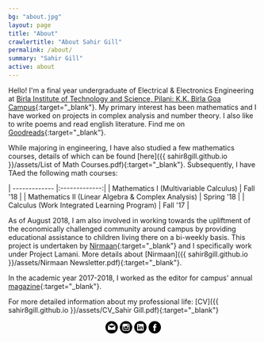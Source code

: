 ```yaml
---
bg: "about.jpg"
layout: page
title: "About"
crawlertitle: "About Sahir Gill"
permalink: /about/
summary: "Sahir Gill"
active: about
---
```


Hello! I'm a final year undergraduate of Electrical & Electronics Engineering at [Birla Institute of Technology and Science, Pilani: K.K. Birla Goa Campus](http://www.bits-pilani.ac.in/Goa/index.aspx "Institute Homepage"){:target="_blank"}. My primary interest has been mathematics and I have worked on projects in complex analysis and number theory. I also like to write poems and read english literature. Find me on [Goodreads](https://www.goodreads.com/user/show/60278331-sahir-gill "opens in new tab"){:target="_blank"}.

While majoring in engineering, I have also studied a few mathematics courses, details of which can be found [here]({{ sahir8gill.github.io }}/assets/List of Math Courses.pdf){:target="_blank"}. Subsequently, I have TAed the following math courses:

| ------------- |:-------------:|
| Mathematics I (Multivariable Calculus)      | Fall '18 |
| Mathematics II (Linear Algebra & Complex Analysis)      | Spring '18     |
| Calculus (Work Integrated Learning Program) | Fall '17      |


As of August 2018, I am also involved in working towards the upliftment of the economically challenged community around campus by providing educational assistance to children living there on a bi-weekly basis. This project is undertaken by [Nirmaan](https://www.facebook.com/goanirmaan/ "Facebook Page"){:target="_blank"} and I specifically work under Project Lamani. More details about [Nirmaan]({{ sahir8gill.github.io }}/assets/Nirmaan Newsletter.pdf){:target="_blank"}.

In the academic year 2017-2018, I worked as the editor for campus' annual [magazine](http://www.bits-pilani.ac.in/Uploads/Goa_Upload/SIZZLING_SANDS_2016-2017.pdf "Read"){:target="_blank"}.

For more detailed information about my professional life: [CV]({{ sahir8gill.github.io }}/assets/CV_Sahir Gill.pdf){:target="_blank"}

<!-- display the social media buttons in your README -->

<!--[![Foo](mail.png)](mailto:sahirgill8@gmail.com){:target="_blank"} [![Foo](insta.png)](https://www.instagram.com/sahir8gill/){:target="_blank"} [![Foo](linkin.png)](https://www.linkedin.com/in/sahir8gill){:target="_blank"} [![Foo](fb.png)](https://www.facebook.com/sahir.gill.35){:target="_blank"} -->

<div align="center">
    <a style="display:inline-block" href="mailto:sahirgill8@gmail.com"><img src="/mail.png" width="auto" title="email" alt="My Email"></a>
    <a style="display:inline-block" href="https://www.instagram.com/sahir8gill/"><img src="/insta.png" width="auto" title="Instagram" alt="My Instagram"></a>
    <a style="display:inline-block" href="https://www.linkedin.com/in/sahir8gill"><img src="/linkin.png" width="auto" title="LinkedIn" alt="My LinkedIn"></a>
    <a style="display:inline-block" href="https://www.facebook.com/sahir.gill.35"><img src="/fb.png" width="auto" title="Facebook" alt="My Facebook"></a>
</div>

